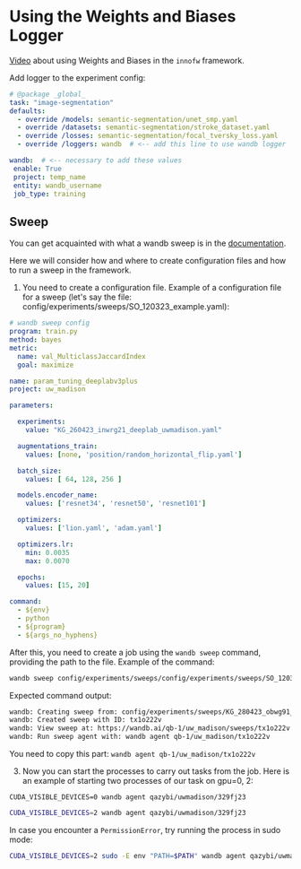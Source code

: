 # Using the Weights and Biases Logger
[Video](https://www.youtube.com/watch?v=zgt2YFNEOMY&ab_channel=innofw) about using Weights and Biases in the `innofw` framework.

Add logger to the experiment config:

```yaml
# @package _global_
task: "image-segmentation"
defaults:
  - override /models: semantic-segmentation/unet_smp.yaml
  - override /datasets: semantic-segmentation/stroke_dataset.yaml
  - override /losses: semantic-segmentation/focal_tversky_loss.yaml
  - override /loggers: wandb  # <-- add this line to use wandb logger

wandb:  # <-- necessary to add these values
 enable: True
 project: temp_name
 entity: wandb_username
 job_type: training
```

## Sweep
You can get acquainted with what a wandb sweep is in the [documentation](https://docs.wandb.ai/guides/sweeps).

Here we will consider how and where to create configuration files and how to run a sweep in the framework.

1. You need to create a configuration file. Example of a configuration file for a sweep (let's say the file: config/experiments/sweeps/SO_120323_example.yaml):


```yaml
# wandb sweep config
program: train.py
method: bayes
metric:
  name: val_MulticlassJaccardIndex
  goal: maximize

name: param_tuning_deeplabv3plus
project: uw_madison

parameters:

  experiments:
    value: "KG_260423_inwrg21_deeplab_uwmadison.yaml"

  augmentations_train:
    values: [none, 'position/random_horizontal_flip.yaml']

  batch_size:
    values: [ 64, 128, 256 ]

  models.encoder_name:
    values: ['resnet34', 'resnet50', 'resnet101']

  optimizers:
    values: ['lion.yaml', 'adam.yaml']

  optimizers.lr:
    min: 0.0035
    max: 0.0070

  epochs:
    values: [15, 20]

command:
  - ${env}
  - python
  - ${program}
  - ${args_no_hyphens}
```

After this, you need to create a job using the `wandb sweep` command, providing the path to the file. Example of the command:

```bash
wandb sweep config/experiments/sweeps/config/experiments/sweeps/SO_120323_example.yaml
```
Expected command output:

```bash
wandb: Creating sweep from: config/experiments/sweeps/KG_280423_obwg91_sweep_test.yaml
wandb: Created sweep with ID: tx1o222v
wandb: View sweep at: https://wandb.ai/qb-1/uw_madison/sweeps/tx1o222v
wandb: Run sweep agent with: wandb agent qb-1/uw_madison/tx1o222v
```

You need to copy this part: `wandb agent qb-1/uw_madison/tx1o222v`

3. Now you can start the processes to carry out tasks from the job. Here is an example of starting two processes of our task on gpu=0, 2:

```
CUDA_VISIBLE_DEVICES=0 wandb agent qazybi/uwmadison/329fj23
```

```bash
CUDA_VISIBLE_DEVICES=2 wandb agent qazybi/uwmadison/329fj23
```

In case you encounter a `PermissionError`, try running the process in sudo mode:
```bash
CUDA_VISIBLE_DEVICES=2 sudo -E env "PATH=$PATH" wandb agent qazybi/uwmadison/329fj23```
